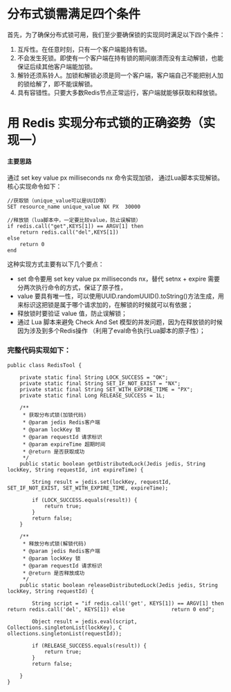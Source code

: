 # 分布式锁需满足四个条件

首先，为了确保分布式锁可用，我们至少要确保锁的实现同时满足以下四个条件：

1. 互斥性。在任意时刻，只有一个客户端能持有锁。
2. 不会发生死锁。即使有一个客户端在持有锁的期间崩溃而没有主动解锁，也能保证后续其他客户端能加锁。
3. 解铃还须系铃人。加锁和解锁必须是同一个客户端，客户端自己不能把别人加的锁给解了，即不能误解锁。
4. 具有容错性。只要大多数Redis节点正常运行，客户端就能够获取和释放锁。

# 用 Redis 实现分布式锁的正确姿势（实现一）

#### 主要思路

通过 set key value px milliseconds nx 命令实现加锁， 通过Lua脚本实现解锁。核心实现命令如下：

    //获取锁（unique_value可以是UUID等）
    SET resource_name unique_value NX PX  30000
    
    //释放锁（lua脚本中，一定要比较value，防止误解锁）
    if redis.call("get",KEYS[1]) == ARGV[1] then
        return redis.call("del",KEYS[1])
    else
        return 0
    end
    
这种实现方式主要有以下几个要点：

- set 命令要用 set key value px milliseconds nx，替代 setnx + expire 需要分两次执行命令的方式，保证了原子性，
- value 要具有唯一性，可以使用UUID.randomUUID().toString()方法生成，用来标识这把锁是属于哪个请求加的，在解锁的时候就可以有依据；
- 释放锁时要验证 value 值，防止误解锁；
- 通过 Lua 脚本来避免 Check And Set 模型的并发问题，因为在释放锁的时候因为涉及到多个Redis操作 （利用了eval命令执行Lua脚本的原子性）；

### 完整代码实现如下：

    public class RedisTool {
    
        private static final String LOCK_SUCCESS = "OK";
        private static final String SET_IF_NOT_EXIST = "NX";
        private static final String SET_WITH_EXPIRE_TIME = "PX";
        private static final Long RELEASE_SUCCESS = 1L;
    
        /**
         * 获取分布式锁(加锁代码)
         * @param jedis Redis客户端
         * @param lockKey 锁
         * @param requestId 请求标识
         * @param expireTime 超期时间
         * @return 是否获取成功
         */
        public static boolean getDistributedLock(Jedis jedis, String lockKey, String requestId, int expireTime) {
    
            String result = jedis.set(lockKey, requestId, SET_IF_NOT_EXIST, SET_WITH_EXPIRE_TIME, expireTime);
    
            if (LOCK_SUCCESS.equals(result)) {
                return true;
            }
            return false;
        }
    
        /**
         * 释放分布式锁(解锁代码)
         * @param jedis Redis客户端
         * @param lockKey 锁
         * @param requestId 请求标识
         * @return 是否释放成功
         */
        public static boolean releaseDistributedLock(Jedis jedis, String lockKey, String requestId) {
    
            String script = "if redis.call('get', KEYS[1]) == ARGV[1] then return redis.call('del', KEYS[1]) else               return 0 end";
            
            Object result = jedis.eval(script, Collections.singletonList(lockKey), C                                                   ollections.singletonList(requestId));
    
            if (RELEASE_SUCCESS.equals(result)) {
                return true;
            }
            return false;
    
        }
    }
